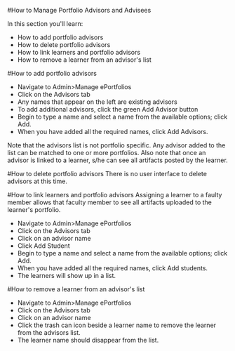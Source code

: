 #How to Manage Portfolio Advisors and Advisees

In this section you'll learn:
* How to add portfolio advisors
* How to delete portfolio advisors
* How to link learners and portfolio advisors
* How to remove a learner from an advisor's list

#How to add portfolio advisors
* Navigate to Admin>Manage ePortfolios
* Click on the Advisors tab
* Any names that appear on the left are existing advisors
* To add additional advisors, click the green Add Advisor button
* Begin to type a name and select a name from the available options; click Add.
* When you have added all the required names, click Add Advisors.

Note that the advisors list is not portfolio specific. Any advisor added to the list can be matched to one or more portfolios.
Also note that once an advisor is linked to a learner, s/he can see all artifacts posted by the learner.

#How to delete portfolio advisors
There is no user interface to delete advisors at this time.

#How to link learners and portfolio advisors
Assigning a learner to a faulty member allows that faculty member to see all artifacts uploaded to the learner's portfolio.
* Navigate to Admin>Manage ePortfolios
* Click on the Advisors tab
* Click on an advisor name
* Click Add Student
* Begin to type a name and select a name from the available options; click Add.
* When you have added all the required names, click Add students.
* The learners will show up in a list.

#How to remove a learner from an advisor's list
* Navigate to Admin>Manage ePortfolios
* Click on the Advisors tab
* Click on an advisor name
* Click the trash can icon beside a learner name to remove the learner from the advisors list.
* The learner name should disappear from the list.
